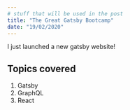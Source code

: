 ```yaml
---
# stuff that will be used in the post
title: "The Great Gatsby Bootcamp"
date: "19/02/2020"
---
```


I just launched a new gatsby website!

## Topics covered

1. Gatsby
2. GraphQL
3. React